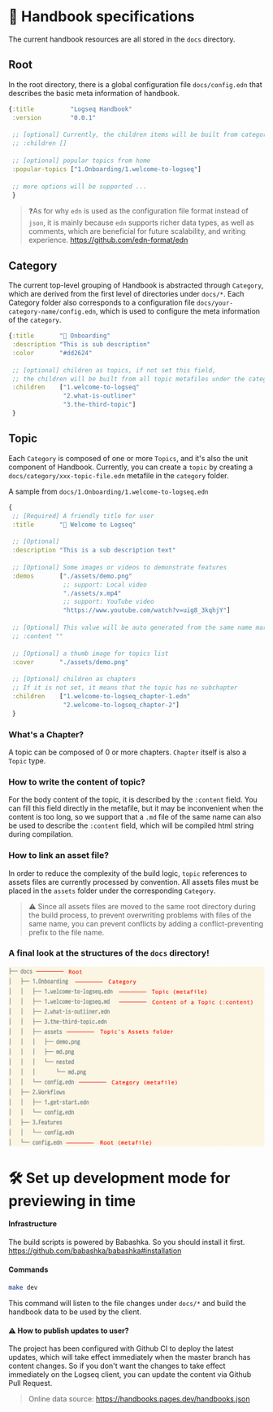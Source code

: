 # 📖 Handbook specifications

The current handbook resources are all stored in the `docs` directory.

## Root

In the root directory, there is a global configuration file `docs/config.edn` that describes the basic meta information
of handbook.

```clojure
{:title          "Logseq Handbook"
 :version        "0.0.1"

 ;; [optional] Currently, the children items will be built from categories folders
 ;; :children []

 ;; [optional] popular topics from home
 :popular-topics ["1.Onboarding/1.welcome-to-logseq"]

 ;; more options will be supported ...
 }
```

> ❓As for why `edn` is used as the configuration file format instead of `json`,
> it is mainly because `edn` supports richer data types, as well as comments,
> which are beneficial for future scalability, and writing experience.
> https://github.com/edn-format/edn

## Category

The current top-level grouping of Handbook is abstracted through `Category`,
which are derived from the first level of directories under `docs/*`.
Each Category folder also corresponds to a configuration file `docs/your-category-name/config.edn`,
which is used to configure the meta information of the `category`.

```clojure
{:title       "🔆 Onboarding"
 :description "This is sub description"
 :color       "#dd2624"

 ;; [optional] children as topics, if not set this field,
 ;; the children will be built from all topic metafiles under the category folder
 :children    ["1.welcome-to-logseq"
               "2.what-is-outliner"
               "3.the-third-topic"]
 }
```

## Topic

Each `Category` is composed of one or more `Topics`,
and it's also the unit component of Handbook. Currently, you can create a `topic`
by creating a `docs/category/xxx-topic-file.edn` metafile in the `category` folder.

A sample from `docs/1.Onboarding/1.welcome-to-logseq.edn`

```clojure
{
 ;; [Required] A friendly title for user
 :title       "🙌 Welcome to Logseq"

 ;; [Optional]
 :description "This is a sub description text"

 ;; [Optional] Some images or videos to demonstrate features
 :demos       ["./assets/demo.png"
               ;; support: Local video
               "./assets/x.mp4"
               ;; support: YouTube video
               "https://www.youtube.com/watch?v=uig8_3kqhjY"]

 ;; [Optional] This value will be auto generated from the same name markdown file. `1.welcome-to-logseq.md`
 ;; :content ""

 ;; [Optional] a thumb image for topics list
 :cover       "./assets/demo.png"

 ;; [Optional] children as chapters
 ;; If it is not set, it means that the topic has no subchapter
 :children    ["1.welcome-to-logseq_chapter-1.edn"
               "2.welcome-to-logseq_chapter-2"]
 }
```

### What's a **Chapter**?

A topic can be composed of 0 or more chapters. `Chapter` itself is also a `Topic` type.

### How to write the content of topic?

For the body content of the topic, it is described by the `:content` field.
You can fill this field directly in the metafile, but it may be inconvenient
when the content is too long, so we support that a `.md` file of the same name can also
be used to describe the `:content` field, which will be compiled html string during compilation.

### How to link an asset file?

In order to reduce the complexity of the build logic,
`topic` references to assets files are currently processed by convention.
All assets files must be placed in the `assets` folder under the corresponding `Category`.

> ⚠️ Since all assets files are moved to the same root directory during the build process,
> to prevent overwriting problems with files of the same name,
> you can prevent conflicts by adding a conflict-preventing prefix to the file name.

### A final look at the structures of the `docs` directory!

![docs](./images/docs-structures.png)

# 🛠 Set up development mode for previewing in time

#### Infrastructure

The build scripts is powered by Babashka. So you should install it first.  
https://github.com/babashka/babashka#installation

#### Commands

```bash
make dev
```

This command will listen to the file changes under `docs/*`
and build the handbook data to be used by the client.

#### ⚠️ How to publish updates to user?

The project has been configured with Github CI to deploy the latest updates,
which will take effect immediately when the master branch has content changes.
So if you don't want the changes to take effect immediately on the Logseq client,
you can update the content via Github Pull Request.
> Online data source: https://handbooks.pages.dev/handbooks.json